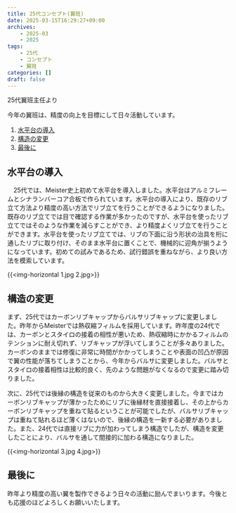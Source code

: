 ```yaml
---
title: 25代コンセプト(翼班)
date: 2025-03-15T16:29:27+09:00
archives:
    - 2025-03
    - 2025
tags:
    - 25代
    - コンセプト
    - 翼班
categories: []
draft: false
---
```


25代翼班主任より

今年の翼班は、精度の向上を目標にして日々活動しています。

1. [水平台の導入](#水平台の導入)
2. [構造の変更](#構造の変更)
3. [最後に](#最後に)

## 水平台の導入

　25代では、Meister史上初めて水平台を導入しました。水平台はアルミフレームとシナランバーコア合板で作られています。水平台の導入により、既存のリブ立て方法より精度の高い方法でリブ立てを行うことができるようになりました。既存のリブ立てでは目で確認する作業が多かったのですが、水平台を使ったリブ立てではそのような作業を減らすことができ、より精度よくリブ立てを行うことができます。水平台を使ったリブ立てでは、リブの下面に沿う形状の治具を桁に通したリブに取り付け、そのまま水平台に置くことで、機械的に迎角が揃うようになっています。初めての試みであるため、試行錯誤を重ねながら、より良い方法を模索しています。

{{<img-horizontal 1.jpg 2.jpg>}}

## 構造の変更

まず、25代ではカーボンリブキャップからバルサリブキャップに変更しました。昨年からMeisterでは熱収縮フィルムを採用しています。昨年度の24代では、カーボンとスタイロの接着の相性が悪いため、熱収縮時にかかるフィルムのテンションに耐え切れず、リブキャップが浮いてしまうことが多々ありました。カーボンのままでは修復に非常に時間がかかってしまうことや表面の凹凸が原因で翼の性能が落ちてしまうことから、今年からバルサに変更しました。バルサとスタイロの接着相性は比較的良く、先のような問題がなくなるので変更に踏み切りました。

次に、25代では後縁の構造を従来のものから大きく変更しました。今まではカーボンリブキャップが薄かったためにリブに後縁材を直接接着し、その上からカーボンリブキャップを重ねて貼るということが可能でしたが、バルサリブキャップは重ねて貼れるほど薄くはないので、後縁の構造を一新する必要がありました。また、24代では直接リブに力が加わってしまう構造でしたが、構造を変更したことにより、バルサを通して間接的に加わる構造になりました。

{{<img-horizontal 3.jpg 4.jpg>}}

## 最後に

昨年より精度の高い翼を製作できるよう日々の活動に励んでまいります。今後とも応援のほどよろしくお願いいたします。
